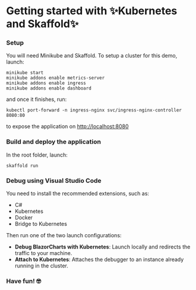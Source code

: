 # Getting started with ✨Kubernetes and Skaffold✨

### Setup
You will need Minikube and Skaffold. To setup a cluster for this demo, launch:

```shell
minikube start
minikube addons enable metrics-server
minikube addons enable ingress
minikube addons enable dashboard
```

and once it finishes, run:
```shell
kubectl port-forward -n ingress-nginx svc/ingress-nginx-controller 8080:80
```

to expose the application on [http://localhost:8080](http://localhost:8080)

### Build and deploy the application
In the root folder, launch:
```shell
skaffold run
```

### Debug using Visual Studio Code
You need to install the recommended extensions, such as:
- C#
- Kubernetes
- Docker
- Bridge to Kubernetes


Then run one of the two launch configurations:
- **Debug BlazorCharts with Kubernetes**: Launch locally and redirects the traffic to your machine.
- **Attach to Kubernetes**: Attaches the debugger to an instance already running in the cluster.


### Have fun! 🤓